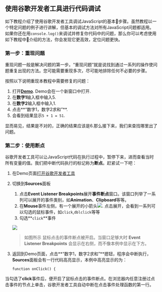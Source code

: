 ## 使用谷歌开发者工具进行代码调试

如下教程介绍了使用谷歌开发者工具调试JavaScript的基本步骤。虽然教程以一个特定问题的例子进行讲解，但基本的调试方法对所有JavaScript问题都适用。如果你还在用`console.log()`来调试并修复你代码中的问题，那么你可以考虑使用如下教程中介绍的方法，你会发现它更高效，定位问题更快。

### 第一步：重现问题

重现问题一般是解决问题的第一步。“重现问题”就是说找到通过一系列的操作使问题重复出现的方法。您可能需要重现多次，尽可能地排除任何不必要的步骤。

按照以下说明重现本教程中需要修复的问题：

1. 打开[**Demo**](https://googlechrome.github.io/devtools-samples/debug-js/get-started).  Demo会在一个新窗口中打开.
2. 在**数字1**输入框中输入5.
3. 在**数字2**输入框中输入1.
4. 点击**“数字1，数字2求和”**.
5. 会看到结果显示`5 + 1 = 51`.

显而易见，结果是不对的，正确的结果应该是6.那么接下来，我们来查找哪里出了问题。

### 第二步：使用断点

谷歌开发者工具可以让JavaScript代码在执行过程中，暂停下来，进而查看当时所有变量的值。我们把中断代码执行的标记称为**断点**。赶紧试一下吧：

1. 在Demo页面[打开谷歌开发者工具](配置开发者工具.md)
2. 切换到**Sources**面板

    1. 点击**Event Listener Breakpoints**展开**事件断点**窗口。该窗口列举了一系列可以展开的事件类别，如**Animation**、**Clipboard**等等。
    2. 在**Mouse**事件左侧，有一个展开的小箭头![](https://developers.google.cn/web/tools/chrome-devtools/images/expand.png). 点击展开，会看到一系列可以勾选的鼠标事件，如`click`,`dblclick`等等
    3. 勾选**`click`**事件
    
    ![](https://developers.google.cn/web/tools/chrome-devtools/javascript/imgs/get-started-click-breakpoint.png)
    
     > 如图所示 鼠标点击的事件断点被开启。当窗口足够大时 **Event Listener Breakpoints** 会显示在右侧，而不像本例中显示在下方。
     
3. 返回到Demo页面，点击**“数字1，数字2求和”**摁钮，程序会中断执行，**Sources**面板会有一行代码高亮显示，本例中高亮显示的为：

   `function onClick() {`
   
当勾选了**click**事件后，便开启了鼠标点击的事件断点。在浏览器内任意注册过点击事件的节点上单击，谷歌开发者工具自动中断在点击事件处理函数的第一行。